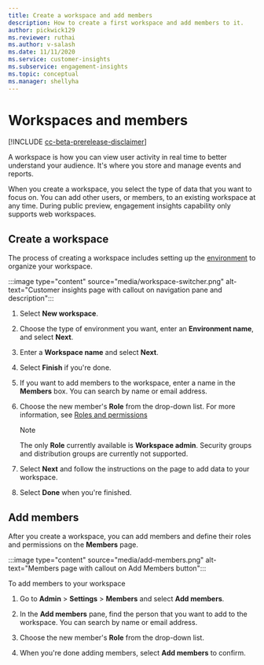```yaml
---
title: Create a workspace and add members
description: How to create a first workspace and add members to it.
author: pickwick129
ms.reviewer: ruthai
ms.author: v-salash
ms.date: 11/11/2020
ms.service: customer-insights
ms.subservice: engagement-insights 
ms.topic: conceptual
ms.manager: shellyha
---
```


# Workspaces and members

[!INCLUDE [cc-beta-prerelease-disclaimer](includes/cc-beta-prerelease-disclaimer.md)]

A workspace is how you can view user activity in real time to better understand your audience. It's where you store and manage events and reports.

When you create a workspace, you select the type of data that you want to focus on. You can add other users, or members, to an existing workspace at any time.  During public preview, engagement insights capability only supports web workspaces.

## Create a workspace

The process of creating a workspace includes setting up the [environment](glossary.md) to organize your workspace.

:::image type="content" source="media/workspace-switcher.png" alt-text="Customer insights page with callout on navigation pane and description":::

1. Select **New workspace**.
1. Choose the type of environment you want, enter an **Environment name**, and select **Next**.
1. Enter a **Workspace name** and select **Next**.
1. Select **Finish** if you're done. 
1. If you want to add members to the workspace, enter a name in the **Members** box. You can search by name or email address.
1. Choose the new member's **Role** from the drop-down list. For more information, see [Roles and permissions](user-roles.md)

   > [!NOTE]
   > The only **Role** currently available is **Workspace admin**. Security groups and distribution groups are currently not supported.
1. Select **Next** and follow the instructions on the page to add data to your workspace.
1. Select **Done** when you're finished. 

## Add members

After you create a workspace, you can add members and define their roles and permissions on the **Members** page.

:::image type="content" source="media/add-members.png" alt-text="Members page with callout on Add Members button":::

To add members to your workspace

1. Go to **Admin** > **Settings** > **Members** and select **Add members**.

1. In the **Add members** pane, find the person that you want to add to the workspace. You can search by name or email address.
1. Choose the new member's **Role** from the drop-down list. 
1. When you're done adding members, select **Add members** to confirm.
